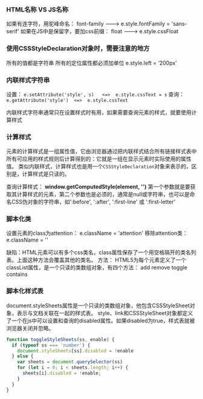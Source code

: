 ### HTML名称   VS  JS名称
如果有连字符，用驼峰命名： font-family  ---> e.style.fontFamily = 'sans-serif'
如果在JS中是保留字，要加css前缀： float  ---> e.style.cssFloat

### 使用CSSStyleDeclaration对象时，需要注意的地方
所有的值都是字符串
所有的定位属性都必须加单位  e.style.left = ‘200px’

### 内联样式字符串
设置： `e.setAttribute('style', s)   <=>  e.style.cssText = s`
查询： `e.getAttribute('style')  <=>  e.style.cssText`

内联样式字符串通常只在设置样式时有用，如果需要查询元素的样式，就要使用计算样式

### 计算样式
元素的计算样式是一组属性值，它由浏览器通过把内联样式结合所有链接样式表中所有可应用的样式规则后计算得到的：它就是一组在显示元素时实际使用的属性值。
类似内联样式，计算样式也是用一个`CSSStyleDeclaration`对象来表示的，区别是，计算样式是只读的。

查询计算样式： **window.getComputedStyle(element, '')**
第一个参数就是要获取其计算样式的元素，第二个参数也是必须的，通常是null或字符串，也可以是命名CSS伪对象的字符串，如':before', ':after', ':first-line' 或 ':first-letter'

### 脚本化类
设置元素的class为attention： e.className = 'attention'
移除attention类： e.className = ''

缺陷：HTML元素可以有多个css类名，class属性保存了一个用空格隔开的类名列表。上面这种方法会覆盖其他的类名。
方法： HTML5为每个元素定义了一个classList属性，是一个只读的类数组对象，有四个方法：
add remove toggle contains

### 脚本化样式表
document.styleSheets属性是一个只读的类数组对象，他包含CSSStyleSheet对象，表示与文档关联在一起的样式表。
style、link和CSSStyleSheet对象都定义了一个在js中可以设置和查询的disabled属性。如果disabled为true，样式表就被浏览器关闭并忽略。
```javascript
function toggleStyleSheets(ss, enable) {
  if (typeof ss === 'number') {
    document.styleSheets[ss].disabled = !enable
  } else {
    var sheets = document.querySelector(ss)
    for (let i = 0; i < sheets.length; i++) {
      sheets[i].disabled = !enable;
    }
  }
}
```